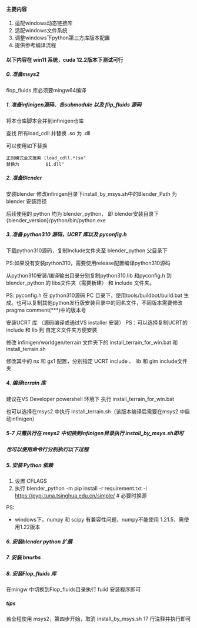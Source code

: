 #### 主要内容
1. 适配windows动态链接库
2. 适配windows文件系统
3. 调整windows下python第三方库版本配置
4. 提供参考编译流程

#### 以下内容在 win11 系统，cuda 12.2版本下测试可行


##### 0. 准备msys2
flop_fluids 库必须要mingw64编译

##### 1. 准备infinigen源码、各submodule 以及 flip_fluids 源码 
将本仓库脚本合并到infinigen仓库

查找 所有load_cdll 并替换 .so 为 .dll

可以使用如下替换
~~~ 
正则模式全文搜索 (load_cdll.*)so"
替换为          $1.dll"
~~~
##### 2. 准备Blender
安装blender
修改infinigen目录下install_by_msys.sh中的Blender_Path 为 blender 安装路径

后续使用的 python 均为 blender_python， 即 blender安装目录下 \{blender_version}\/python/bin/python.exe

##### 3. 准备 python310 源码，UCRT 库以及 pyconfig.h
下载python310源码，复制Include文件夹至 blender_python 父目录下

PS:如果没有安装python310，需要使用release配置编译python310源码

从python310安装/编译输出目录分别复制python310.lib 和pyconfig.h 到 blender_python 的 libs文件夹（需要新建） 和 include 文件夹。

PS: pyconfig.h 在 python310源码 PC 目录下，使用tools/buildbot/build.bat 生成。也可以复制其他python发行版安装目录中的同名文件，不同版本需要修改pragma comment(***)中的版本号

安装UCRT 库 （源码编译或通过VS installer 安装）
PS：可以选择复制UCRT的 include 和 lib 到 自定义文件夹方便安装

修改 infinigen/worldgen/terrain 文件夹下的 install_terrain_for_win.bat 和 install_terrain.sh

修改其中的 nx 和 gx1 配置，分别指定 UCRT include 、 lib 和 glm include文件夹
##### 4. 编译terrain 库
建议在VS Developer powershell 环境下 执行 install_terrain_for_win.bat

也可以选择在msys2 中执行 install_terrain.sh（该版本编译后需要在msys2 中启动infinigen）

##### 5-7 只需执行在 msys2 中切换到infinigen目录执行 install_by_msys.sh即可
##### 也可以使用命令行分别执行以下过程
##### 5. 安装 Python 依赖
1.  设置 CFLAGS 
2.  执行 blender_python -m pip install -r requirement.txt -i https://pypi.tuna.tsinghua.edu.cn/simple/ # 必要时换源
   
PS:
+ windows下，numpy 和 scipy 有兼容性问题，numpy不能使用 1.21.5，需使用1.22版本

##### 6. 安装blender python 扩展

##### 7. 安装 bnurbs

##### 8. 安装Flop_fluids 库
在mingw 中切换到Flop_fluids目录执行 fuild 安装程序即可

##### tips
若全程使用 msys2，第四步开始，取消 install_by_msys.sh 17 行注释并执行即可